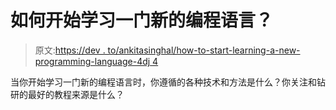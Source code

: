 # 如何开始学习一门新的编程语言？

> 原文:[https://dev . to/ankitasinghal/how-to-start-learning-a-new-programming-language-4dj 4](https://dev.to/ankitasinghal/how-to-start-learning-a-new-programming-language-4dj4)

当你开始学习一门新的编程语言时，你遵循的各种技术和方法是什么？你关注和钻研的最好的教程来源是什么？